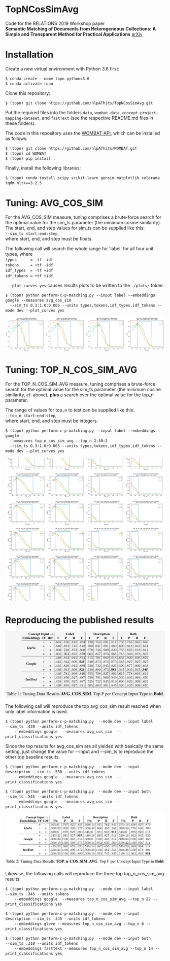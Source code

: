 # TopNCosSimAvg
Code for the RELATIONS 2019 Workshop paper
<br>
<b>Semantic Matching of Documents from Heterogeneous Collections: A Simple and Transparent Method for Practical Applications</b> <a href="https://arxiv.org/abs/1904.12550">arXiv</a>

# Installation
Create a new virtual environment with Python 3.6 first:
```shell
$ conda create --name topn python=3.6
$ conda activate topn
```
Clone this repository:
```shell
$ (topn) git clone https://github.com/nlpAThits/TopNCosSimAvg.git
```
Put the required files into the folders ```data```, ```wombat-data```, ```concept-project-mapping-dataset```, and ```fastText``` (see the respective README.md files in these folders).

The code in this repository uses the <a href="https://github.com/nlpAThits/WOMBAT">WOMBAT-API</a>, which can be installed as follows:
```shell
$ (topn) git clone https://github.com/nlpAThits/WOMBAT.git
$ (topn) cd WOMBAT
$ (topn) pip install .
```

Finally, install the following libraries:
```shell
$ (topn) conda install scipy scikit-learn gensim matplotlib colorama tqdm nltk==3.2.5
```

# Tuning: AVG_COS_SIM

For the AVG_COS_SIM measure, tuning comprises a brute-force search for the optimal value for the sim_ts parameter (the minimum cosine similarity). 
<br>
The start, end, and step values for sim_ts can be supplied like this:
<br>
```--sim_ts start:end:step```,
<br>
where start, end, and step must be floats.

The following call will search the whole range for 'label' for all four unit types, where <br>
```types      = -tf -idf``` <br>
```tokens     = +tf -idf``` <br>
```idf_types  = -tf +idf``` <br>
```idf_tokens = +tf +idf``` <br>

``` --plot_curves yes``` causes results plots to be written to the ```./plots/``` folder.

```shell
$ (topn) python perform-c-p-matching.py --input label --embeddings google --measures avg_cos_sim 
  --sim_ts 0.3:1.0:0.005 --units types,tokens,idf_types,idf_tokens --mode dev --plot_curves yes
```

![Tuning results avg_cos_sim](https://github.com/nlpAThits/TopNCosSimAvg/blob/master/images/tuning-cos_sim_avg_google_label.png "Tuning results avg_cos_sim")

# Tuning: TOP_N_COS_SIM_AVG
For the TOP_N_COS_SIM_AVG measure, tuning comprises a brute-force search for the optimal value for the sim_ts parameter (the minimum cosine similarity, cf. above), <b>plus</b> a search over the optimal value for the top_n parameter.

The range of values for top_n to test can be supplied like this:
<br>
```--top_n start:end:step```,
<br>
where start, end, and step must be integers.

```shell
$ (topn) python perform-c-p-matching.py --input label --embeddings google 
  --measures top_n_cos_sim_avg --top_n 2:30:2 
  --sim_ts 0.3:1.0:0.005 --units types,tokens,idf_types,idf_tokens --mode dev --plot_curves yes
```

![Tuning results top_n_cos_sim_avg](https://github.com/nlpAThits/TopNCosSimAvg/blob/master/images/tuning-top_n_cos_sim_avg_google_label.png "Tuning results top_n_cos_sim_avg")

# Reproducing the published results
![DEV results avg_cosine](https://github.com/nlpAThits/TopNCosSimAvg/blob/master/images/dev-avg.png "DEV results avg_cosine")

<p>
The following call will reproduce the top avg_cos_sim result reached when only label information is used.

```shell
$ (topn) python perform-c-p-matching.py  --mode dev --input label      --sim_ts .430 --units idf_tokens 
    --embeddings google  --measures avg_cos_sim  --print_classifications yes
```

Since the top results for avg_cos_sim are all yielded with basically the same setting, just change the value for --input and --sim_ts to reproduce the other top baseline results.

```shell
$ (topn) python perform-c-p-matching.py  --mode dev --input description --sim_ts .530 --units idf_tokens 
    --embeddings google  --measures avg_cos_sim  --print_classifications yes
```

```shell
$ (topn) python perform-c-p-matching.py  --mode dev --input both        --sim_ts .545 --units idf_tokens 
    --embeddings google  --measures avg_cos_sim  --print_classifications yes
```
</p>

![DEV results top_n_cos_sim_avg](https://github.com/nlpAThits/TopNCosSimAvg/blob/master/images/dev-topn.png "DEV results top_n_cos_sim_avg")


<p>
Likewise, the following calls will reproduce the three top top_n_cos_sim_avg results:

```shell
$ (topn) python perform-c-p-matching.py  --mode dev --input label      --sim_ts .345 --units tokens 
    --embeddings google  --measures top_n_cos_sim_avg --top_n 22 --print_classifications yes
```

```shell
$ (topn) python perform-c-p-matching.py  --mode dev --input description --sim_ts .345 --units idf_tokens 
    --embeddings glove --measures top_n_cos_sim_avg --top_n 6 --print_classifications yes
```

```shell
$ (topn) python perform-c-p-matching.py  --mode dev --input both         --sim_ts .310 --units idf_tokens 
    --embeddings fasttext --measures top_n_cos_sim_avg --top_n 14 --print_classifications yes
```

</p>
